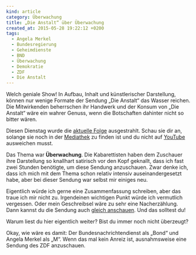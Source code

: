 ```yaml
---
kind: article
category: Überwachung
title: „Die Anstalt“ über Überwachung
created_at: 2015-05-28 19:22:12 +0200
tags:
  - Angela Merkel
  - Bundesregierung
  - Geheimdienste
  - BND
  - Überwachung
  - Demokratie
  - ZDF
  - Die Anstalt
---
```


Welch geniale Show! In Aufbau, Inhalt und künstlerischer Darstellung, können
nur wenige Formate der Sendung „Die Anstalt“ das Wasser reichen. Die
Mitwirkenden beherrschen ihr Handwerk und der Konsum von „Die Anstalt“ wäre ein
wahrer Genuss, wenn die Botschaften dahinter nicht so bitter wären.

Diesen Dienstag wurde die [aktuelle Folge][mediathek] ausgestrahlt. Schau sie
dir an, solange sie noch in der [Mediathek][] zu finden ist und du nicht auf
[YouTube][yt] ausweichen musst.

Das Thema war **Überwachung**. Die Kabarettisten haben dem Zuschauer ihre
Darstellung so knallhart satirisch vor den Kopf geknallt, dass ich fast zwei
Stunden benötigte, um diese Sendung anzuschauen. Zwar denke ich, dass ich mich
mit dem Thema schon relativ intensiv auseinandergesetzt habe, aber bei dieser
Sendung war selbst mir einiges neu.

Eigentlich würde ich gerne eine Zusammenfassung schreiben, aber das traue ich
mir nicht zu. Irgendeinen wichtigen Punkt würde ich vermutlich vergessen. Oder
mein Geschreibsel wäre zu sehr eine Nacherzählung. Dann kannst du die Sendung
auch [gleich anschauen][mediathek]. Und das solltest du!

Warum liest du hier eigentlich weiter? Bist du immer noch nicht überzeugt?

Okay, wie wäre es damit: Der Bundesnachrichtendienst als „Bond“ und Angela
Merkel als „M“. Wenn das mal kein Anreiz ist, ausnahmsweise eine Sendung des
ZDF anzuschauen.


[mediathek]: http://www.zdf.de/ZDFmediathek/kanaluebersicht/2078314#/beitrag/video/2407406/%22Die-Anstalt%22-vom-26-Mai-2015
  "„Die Anstalt“ vom 26. Mai in der ZDF Mediathek. Anschalten lohnt sich!"

[yt]: https://www.youtube.com/watch?v=bzsKNZsRbgk
  "Einer der vielen Uploads der letzten Folge von „Die Anstalt“ bei YouTube."
